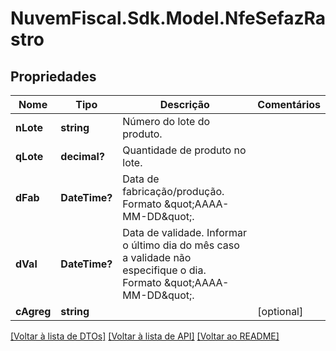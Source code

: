 # NuvemFiscal.Sdk.Model.NfeSefazRastro

## Propriedades

Nome | Tipo | Descrição | Comentários
------------ | ------------- | ------------- | -------------
**nLote** | **string** | Número do lote do produto. | 
**qLote** | **decimal?** | Quantidade de produto no lote. | 
**dFab** | **DateTime?** | Data de fabricação/produção. Formato \&quot;AAAA-MM-DD\&quot;. | 
**dVal** | **DateTime?** | Data de validade. Informar o último dia do mês caso a validade não especifique o dia. Formato \&quot;AAAA-MM-DD\&quot;. | 
**cAgreg** | **string** |  | [optional] 

[[Voltar à lista de DTOs]](../README.md#documentation-for-models) [[Voltar à lista de API]](../README.md#documentation-for-api-endpoints) [[Voltar ao README]](../README.md)

